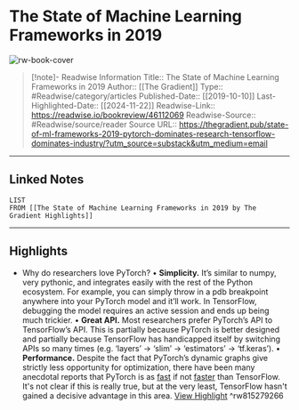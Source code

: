 # The State of Machine Learning Frameworks in 2019

![rw-book-cover](https://thegradient.pub/content/images/2019/10/pasted-image-0-1.png)
<br>
>[!note]- Readwise Information
>Title:: The State of Machine Learning Frameworks in 2019
>Author:: [[The Gradient]]
>Type:: #Readwise/category/articles
>Published-Date:: [[2019-10-10]]
>Last-Highlighted-Date:: [[2024-11-22]]
>Readwise-Link:: https://readwise.io/bookreview/46112069
>Readwise-Source:: #Readwise/source/reader
>Source URL:: https://thegradient.pub/state-of-ml-frameworks-2019-pytorch-dominates-research-tensorflow-dominates-industry/?utm_source=substack&utm_medium=email
--- 

## Linked Notes
```dataview
LIST
FROM [[The State of Machine Learning Frameworks in 2019 by The Gradient Highlights]]
```

---

## Highlights
- Why do researchers love PyTorch?
  • **Simplicity.** It’s similar to numpy, very pythonic, and integrates easily with the rest of the Python ecosystem. For example, you can simply throw in a pdb breakpoint anywhere into your PyTorch model and it’ll work. In TensorFlow, debugging the model requires an active session and ends up being much trickier.
  • **Great API.** Most researchers prefer PyTorch’s API to TensorFlow’s API. This is partially because PyTorch is better designed and partially because TensorFlow has handicapped itself by switching APIs so many times (e.g. ‘layers’ -> ‘slim’ -> ‘estimators’ -> ‘tf.keras’).
  • **Performance.** Despite the fact that PyTorch’s dynamic graphs give strictly less opportunity for optimization, there have been many anecdotal reports that PyTorch is as [fast](https://www.reddit.com/r/MachineLearning/comments/cvcbu6/d_why_is_pytorch_as_fast_as_and_sometimes_faster/) if not [faster](https://arxiv.org/abs/1608.07249) than TensorFlow. It's not clear if this is really true, but at the very least, TensorFlow hasn't gained a decisive advantage in this area. [View Highlight](https://readwise.io/open/815279266) ^rw815279266
